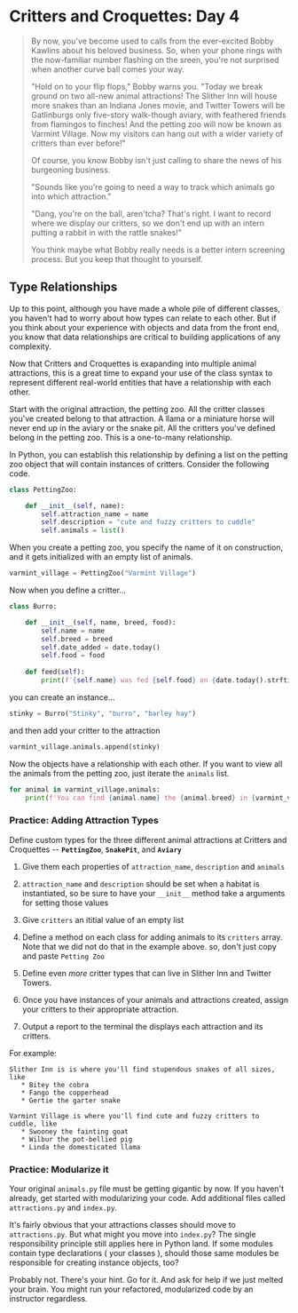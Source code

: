 # Critters and Croquettes: Day 4

>By now, you've become used to calls from the ever-excited Bobby Kawlins about his beloved business. So, when your phone rings with the now-familiar number flashing on the sreen, you're not surprised when another curve ball comes your way.
>
>"Hold on to your flip flops," Bobby warns you. "Today we break ground on two all-new animal attractions! The Slither Inn will house more snakes than an Indiana Jones movie, and Twitter Towers will be Gatlinburgs only five-story walk-though aviary, with feathered friends from flamingos to finches! And the petting zoo will now be known as Varmint Village. Now my visitors can hang out with a wider variety of critters than ever before!"
>
>Of course, you know Bobby isn't just calling to share the news of his burgeoning business.
>
>"Sounds like you're going to need a way to track which animals go into which attraction."
>
>"Dang, you're on the ball, aren'tcha? That's right. I want to record where we display our critters, so we don't end up with an intern putting a rabbit in with the rattle snakes!"
>
>You think maybe what Bobby really needs is a better intern screening process. But you keep that thought to yourself.

## Type Relationships

Up to this point, although you have made a whole pile of different classes, you haven't had to worry about how types can relate to each other. But if you think about your experience with objects and data from the front end, you know that data relationships are critical to building applications of any complexity.

Now that Critters and Croquettes is exapanding into multiple animal attractions, this is a great time to expand your use of the class syntax to represent different real-world entities that have a relationship with each other.  

Start with the original attraction, the petting zoo. All the critter classes you've created belong to that attraction. A llama or a miniature horse will never end up in the aviary or the snake pit. All the critters you've defined belong in the petting zoo. This is a one-to-many relationship. 

In Python, you can establish this relationship by defining a list on the petting zoo object that will contain instances of critters. Consider the following code.

```py
class PettingZoo:

    def __init__(self, name):
        self.attraction_name = name
        self.description = "cute and fuzzy critters to cuddle"
        self.animals = list()
```

When you create a petting zoo, you specify the name of it on construction, and it gets initialized with an empty list of animals.

```py
varmint_village = PettingZoo("Varmint Village")
```

Now when you define a critter...

```py
class Burro:

    def __init__(self, name, breed, food):
        self.name = name
        self.breed = breed
        self.date_added = date.today()
        self.food = food
    
    def feed(self):
        print(f'{self.name} was fed {self.food} on {date.today().strftime("%m/%d/%Y")}')
```

you can create an instance...

```py
stinky = Burro("Stinky", "burro", "barley hay")
```

and then add your critter to the attraction

```py
varmint_village.animals.append(stinky)
```

Now the objects have a relationship with each other. If you want to view all the animals from the petting zoo, just iterate the `animals` list.

```py
for animal in varmint_village.animals:
    print(f'You can find {animal.name} the {animal.breed} in {varmint_village.attraction_name}')
```

### Practice: Adding Attraction Types
Define custom types for the three different animal attractions at Critters and Croquettes --  **`PettingZoo`**, **`SnakePit`**, and **`Aviary`**

1. Give them each properties of `attraction_name`, `description` and `animals`
1. `attraction_name` and `description` should be set when a habitat is instantiated, so be sure to have your `__init__` method take a arguments for setting those values
1. Give `critters` an ititial value of an empty list
1. Define a method on each class for adding animals to its `critters` array. Note that we did not do that in the example above. so, don't just copy and paste `Petting Zoo`
1. Define even _more_ critter types that can live in Slither Inn and Twitter Towers.
1. Once you have instances of your animals and attractions created, assign your critters to their appropriate attraction.

1. Output a report to the terminal the displays each attraction and its critters.

For example:

```
Slither Inn is is where you'll find stupendous snakes of all sizes, like
   * Bitey the cobra
   * Fango the copperhead
   * Gertie the garter snake

Varmint Village is where you'll find cute and fuzzy critters to cuddle, like
   * Swooney the fainting goat
   * Wilbur the pot-bellied pig
   * Linda the domesticated llama
```

### Practice: Modularize it
Your original `animals.py` file must be getting gigantic by now. If you haven't already, get started with modularizing your code. Add additional files called `attractions.py` and `index.py`. 

It's fairly obvious that your attractions classes should move to `attractions.py`. But what might you move into `index.py`? The single responsibility principle still applies here in Python land. If some modules contain type declarations ( your classes ), should those same modules be responsible for creating instance objects, too? 

Probably not. There's your hint. Go for it. And ask for help if we just melted your brain. You might run your refactored, modularized code by an instructor regardless.
